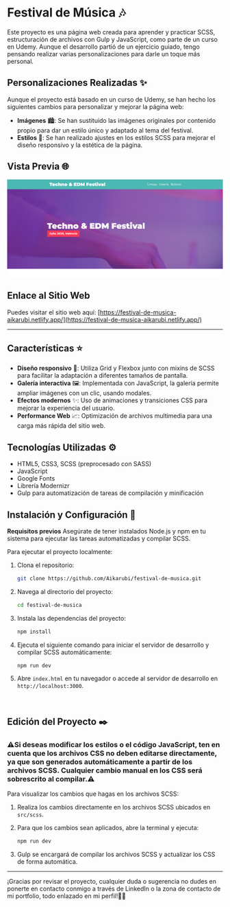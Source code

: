 # Festival de Música 🎶
Este proyecto es una página web creada para aprender y practicar SCSS, estructuración de archivos con Gulp y JavaScript, como parte de un curso en Udemy. Aunque el desarrollo partió de un ejercicio guiado, tengo pensando realizar varias personalizaciones para darle un toque más personal.
## Personalizaciones Realizadas ✨

Aunque el proyecto está basado en un curso de Udemy, se han hecho los siguientes cambios para personalizar y mejorar la página web:

- **Imágenes** 🏙️: Se han sustituido las imágenes originales por contenido propio para dar un estilo único y adaptado al tema del festival.
- **Estilos** 🎨: Se han realizado ajustes en los estilos SCSS para mejorar el diseño responsivo y la estética de la página.

## Vista Previa 🌐

![Vista previa del proyecto](src/img/gallery/screenshot/screenshot.png)

## Enlace al Sitio Web

Puedes visitar el sitio web aquí: [https://festival-de-musica-aikarubi.netlify.app/](https://festival-de-musica-aikarubi.netlify.app/)

---

## Características ⭐

- **Diseño responsivo** 📱: Utiliza Grid y Flexbox junto con mixins de SCSS para facilitar la adaptación a diferentes tamaños de pantalla.
- **Galería interactiva** 🖼️: Implementada con JavaScript, la galería permite ampliar imágenes con un clic, usando modales.
- **Efectos modernos** ✨: Uso de animaciones y transiciones CSS para mejorar la experiencia del usuario.
- **Performance Web** 📈: Optimización de archivos multimedia para una carga más rápida del sitio web.

## Tecnologías Utilizadas ⚙️

- HTML5, CSS3, SCSS (preprocesado con SASS)
- JavaScript
- Google Fonts
- Librería Modernizr
- Gulp para automatización de tareas de compilación y minificación

## Instalación y Configuración 🔧
**Requisitos previos**
Asegúrate de tener instalados Node.js y npm en tu sistema para ejecutar las tareas automatizadas y compilar SCSS.

Para ejecutar el proyecto localmente:

1. Clona el repositorio:
   ```bash
   git clone https://github.com/Aikarubi/festival-de-musica.git
   
2. Navega al directorio del proyecto:
   ```bash
   cd festival-de-musica
   ```

3. Instala las dependencias del proyecto:
   ```bash
   npm install
   ```

4. Ejecuta el siguiente comando para iniciar el servidor de desarrollo y compilar SCSS automáticamente:
   ```bash
   npm run dev
   ```

5. Abre `index.html` en tu navegador o accede al servidor de desarrollo en `http://localhost:3000`.

<br>

## Edición del Proyecto ✒️

### ⚠️Si deseas modificar los estilos o el código JavaScript, ten en cuenta que **los archivos CSS no deben editarse directamente**, ya que son generados automáticamente a partir de los archivos SCSS. Cualquier cambio manual en los CSS será sobrescrito al compilar.⚠️ 

Para visualizar los cambios que hagas en los archivos SCSS:

1. Realiza los cambios directamente en los archivos SCSS ubicados en `src/scss`.
  
2. Para que los cambios sean aplicados, abre la terminal y ejecuta:
   ```bash
   npm run dev
   ```

3. Gulp se encargará de compilar los archivos SCSS y actualizar los CSS de forma automática.

---

¡Gracias por revisar el proyecto, cualquier duda o sugerencia no dudes en ponerte en contacto conmigo a través de LinkedIn o la zona de contacto de mi portfolio, todo enlazado en mi perfil!✌🏻
   
